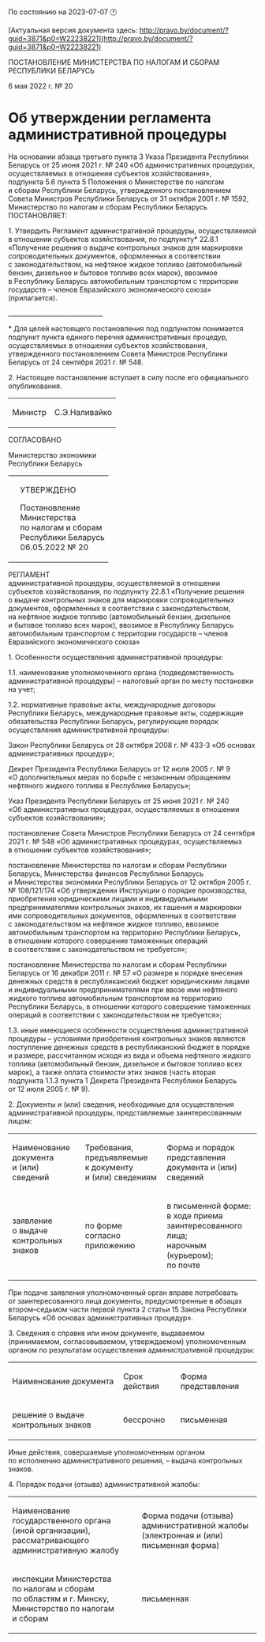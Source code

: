 По состоянию на 2023-07-07 &#x1F550;

[Актуальная версия документа здесь: http://pravo.by/document/?guid=3871&p0=W22238221](http://pravo.by/document/?guid=3871&p0=W22238221)

<p>ПОСТАНОВЛЕНИЕ МИНИСТЕРСТВА ПО НАЛОГАМ И СБОРАМ РЕСПУБЛИКИ БЕЛАРУСЬ</p>
<p>6 мая 2022 г. № 20</p>
<h1>Об утверждении регламента административной процедуры</h1>
<p>На основании абзаца третьего пункта 3 Указа Президента Республики Беларусь от 25 июня 2021 г. № 240 «Об административных процедурах, осуществляемых в отношении субъектов хозяйствования», подпункта 5.6 пункта 5 Положения о Министерстве по налогам и сборам Республики Беларусь, утвержденного постановлением Совета Министров Республики Беларусь от 31 октября 2001 г. № 1592, Министерство по налогам и сборам Республики Беларусь ПОСТАНОВЛЯЕТ:</p>
<p>1. Утвердить Регламент административной процедуры, осуществляемой в отношении субъектов хозяйствования, по подпункту* 22.8.1 «Получение решения о выдаче контрольных знаков для маркировки сопроводительных документов, оформленных в соответствии с законодательством, на нефтяное жидкое топливо (автомобильный бензин, дизельное и бытовое топливо всех марок), ввозимое в Республику Беларусь автомобильным транспортом с территории государств – членов Евразийского экономического союза» (прилагается).</p>
<p>______________________________</p>
<p>* Для целей настоящего постановления под подпунктом понимается подпункт пункта единого перечня административных процедур, осуществляемых в отношении субъектов хозяйствования, утвержденного постановлением Совета Министров Республики Беларусь от 24 сентября 2021 г. № 548.</p>
<p>2. Настоящее постановление вступает в силу после его официального опубликования.</p>
<p></p>
<table><tr>
<td><p>Министр</p></td>
<td><p>С.Э.Наливайко</p></td>
</tr></table>
<p></p>
<p>СОГЛАСОВАНО</p>
<p>Министерство экономики<br>Республики Беларусь</p>
<p></p>
<table><tr>
<td><p></p></td>
<td>
<p>УТВЕРЖДЕНО</p>
<p>Постановление <br>Министерства <br>по налогам и сборам <br>Республики Беларусь<br>06.05.2022 № 20</p>
</td>
</tr></table>
<p>РЕГЛАМЕНТ<br>административной процедуры, осуществляемой в отношении субъектов хозяйствования, по подпункту 22.8.1 «Получение решения о выдаче контрольных знаков для маркировки сопроводительных документов, оформленных в соответствии с законодательством, на нефтяное жидкое топливо (автомобильный бензин, дизельное и бытовое топливо всех марок), ввозимое в Республику Беларусь автомобильным транспортом с территории государств – членов Евразийского экономического союза»</p>
<p>1. Особенности осуществления административной процедуры:</p>
<p>1.1. наименование уполномоченного органа (подведомственность административной процедуры) – налоговый орган по месту постановки на учет;</p>
<p>1.2. нормативные правовые акты, международные договоры Республики Беларусь, международные правовые акты, содержащие обязательства Республики Беларусь, регулирующие порядок осуществления административной процедуры:</p>
<p>Закон Республики Беларусь от 28 октября 2008 г. № 433-З «Об основах административных процедур»;</p>
<p>Декрет Президента Республики Беларусь от 12 июля 2005 г. № 9 «О дополнительных мерах по борьбе с незаконным обращением нефтяного жидкого топлива в Республике Беларусь»;</p>
<p>Указ Президента Республики Беларусь от 25 июня 2021 г. № 240 «Об административных процедурах, осуществляемых в отношении субъектов хозяйствования»;</p>
<p>постановление Совета Министров Республики Беларусь от 24 сентября 2021 г. № 548 «Об административных процедурах, осуществляемых в отношении субъектов хозяйствования»;</p>
<p>постановление Министерства по налогам и сборам Республики Беларусь, Министерства финансов Республики Беларусь и Министерства экономики Республики Беларусь от 12 октября 2005 г. № 108/121/174 «Об утверждении Инструкции о порядке производства, приобретения юридическими лицами и индивидуальными предпринимателями контрольных знаков, их гашения и маркировки ими сопроводительных документов, оформленных в соответствии с законодательством на нефтяное жидкое топливо, ввозимое автомобильным транспортом на территорию Республики Беларусь, в отношении которого совершение таможенных операций в соответствии с законодательством не требуется»;</p>
<p>постановление Министерства по налогам и сборам Республики Беларусь от 16 декабря 2011 г. № 57 «О размере и порядке внесения денежных средств в республиканский бюджет юридическими лицами и индивидуальными предпринимателями при ввозе ими нефтяного жидкого топлива автомобильным транспортом на территорию Республики Беларусь, в отношении которого совершение таможенных операций в соответствии с законодательством не требуется»;</p>
<p>1.3. иные имеющиеся особенности осуществления административной процедуры – условиями приобретения контрольных знаков являются поступление денежных средств в республиканский бюджет в порядке и размере, рассчитанном исходя из вида и объема нефтяного жидкого топлива (автомобильный бензин, дизельное и бытовое топливо всех марок), а также оплата стоимости этих знаков (часть вторая подпункта 1.1.3 пункта 1 Декрета Президента Республики Беларусь от 12 июля 2005 г. № 9).</p>
<p>2. Документы и (или) сведения, необходимые для осуществления административной процедуры, представляемые заинтересованным лицом:</p>
<p></p>
<table>
<tr>
<td><p>Наименование документа и (или) сведений</p></td>
<td><p>Требования, предъявляемые к документу и (или) сведениям</p></td>
<td><p>Форма и порядок представления документа и (или) сведений</p></td>
</tr>
<tr>
<td><p>заявление о выдаче контрольных знаков</p></td>
<td><p>по форме согласно приложению</p></td>
<td><p>в письменной форме:<br>в ходе приема заинтересованного лица;<br>нарочным (курьером);<br>по почте</p></td>
</tr>
</table>
<p></p>
<p>При подаче заявления уполномоченный орган вправе потребовать от заинтересованного лица документы, предусмотренные в абзацах втором–седьмом части первой пункта 2 статьи 15 Закона Республики Беларусь «Об основах административных процедур».</p>
<p>3. Сведения о справке или ином документе, выдаваемом (принимаемом, согласовываемом, утверждаемом) уполномоченным органом по результатам осуществления административной процедуры:</p>
<p></p>
<table>
<tr>
<td><p>Наименование документа</p></td>
<td><p>Срок действия</p></td>
<td><p>Форма представления</p></td>
</tr>
<tr>
<td><p>решение о выдаче контрольных знаков</p></td>
<td><p>бессрочно</p></td>
<td><p>письменная</p></td>
</tr>
</table>
<p></p>
<p>Иные действия, совершаемые уполномоченным органом по исполнению административного решения, – выдача контрольных знаков.</p>
<p>4. Порядок подачи (отзыва) административной жалобы: </p>
<p></p>
<table>
<tr>
<td><p>Наименование государственного органа (иной организации), рассматривающего административную жалобу</p></td>
<td><p>Форма подачи (отзыва) административной жалобы (электронная и (или) письменная форма)</p></td>
</tr>
<tr>
<td><p>инспекции Министерства по налогам и сборам по областям и г. Минску, Министерство по налогам и сборам</p></td>
<td><p>письменная </p></td>
</tr>
</table>
<p></p>